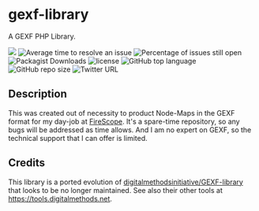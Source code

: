 # gexf-library
A GEXF PHP Library.

![](https://github.com/neotsn/gexf-library/workflows/build/badge.svg)
![Average time to resolve an issue](https://isitmaintained.com/badge/resolution/neotsn/gexf-library.svg)
![Percentage of issues still open](https://isitmaintained.com/badge/open/neotsn/gexf-library.svg)
![Packagist Downloads](https://img.shields.io/packagist/dm/neotsn/gexf-library?color=informational)
![license](https://img.shields.io/badge/license-MIT-informational)
![GitHub top language](https://img.shields.io/github/languages/top/neotsn/gexf-library?logo=github)
![GitHub repo size](https://img.shields.io/github/repo-size/neotsn/gexf-library?logo=github)
![Twitter URL](https://img.shields.io/twitter/follow/neotsn)

## Description
This was created out of necessity to product Node-Maps in the GEXF format for my day-job at [FireScope](https://www.firescope.com). It's a spare-time repository, so any bugs will be addressed as time allows. And I am no expert on GEXF, so the technical support that I can offer is limited. 

## Credits
This library is a ported evolution of [digitalmethodsinitiative/GEXF-library](https://github.com/digitalmethodsinitiative/GEXF-library) that looks to be no longer maintained. See also their other tools at https://tools.digitalmethods.net. 
